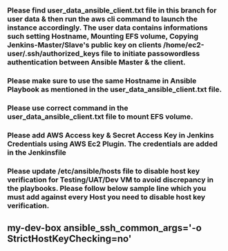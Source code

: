 ### Please find user_data_ansible_client.txt file in this branch for user data & then run the aws cli command to launch the instance accordingly. The user data contains informations such setting Hostname, Mounting EFS volume, Copying Jenkins-Master/Slave's public key on clients /home/ec2-user/.ssh/authorized_keys file to initiate passowordless authentication between Ansible Master & the client. 

### Please make sure to use the same Hostname in Ansible Playbook as mentioned in the user_data_ansible_client.txt file.

### Please use correct command in the user_data_ansible_client.txt file to mount EFS volume.

### Please add AWS Access key & Secret Access Key in Jenkins Credentials using AWS Ec2 Plugin. The credentials are added in the Jenkinsfile

### Please update /etc/ansible/hosts file to disable host key verification for Testing/UAT/Dev VM to avoid discrepancy in the playbooks. Please follow below sample line which you must add against every Host you need to disable host key verification.

## my-dev-box ansible_ssh_common_args='-o StrictHostKeyChecking=no'



